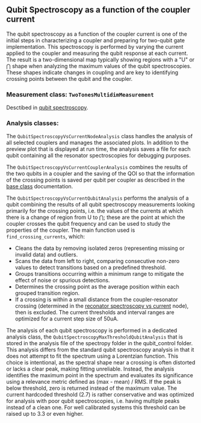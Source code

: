## Qubit Spectroscopy as a function of the coupler current 

The qubit spectroscopy as a function of the coupler current is one of the initial steps in characterizing a coupler and preparing for two-qubit gate implementation. This spectroscopy is performed by varying the current applied to the coupler and measuring the qubit response at each current.
The result is a two-dimensional map typically showing regions with a "U" or $\bigcap$ shape when analyzing the maximum values of the qubit spectroscopies. These shapes indicate changes in coupling and are key to identifying crossing points between the qubit and the coupler.

### Measurement class: `TwoTonesMultidimMeasurement`

Desctibed in [qubit spectroscopy](qubit_spectroscopy_node.md).

### Analysis classes: 

The `QubitSpectroscopyVsCurrentNodeAnalysis` class handles the analysis of all selected couplers and manages the associated plots. In addition to the preview plot that is displayed at run time, the analysis saves a file for each qubit containing all the resonator spectroscopies for debugging purposes.

The `QubitSpectroscopyVsCurrentCouplerAnalysis` combines the results of the two qubits in a coupler and the saving of the QOI so that the information of the crossing points is saved per qubit per coupler as described in the [base class](../developer-guide/new_node_creation.md#base-classes) documentation.

The `QubitSpectroscopyVsCurrentQubitAnalysis` performs the analysis of a qubit combining the results of all qubit spectroscopy measurements looking primarily for the crossing points, i.e. the values of the currents at which there is a change of region from U to $\bigcap$; these are the point at which the coupler crosses the qubit frequency and can be used to study the properties of the coupler. 
The main function used is `find_crossing_currents`, which:
* Cleans the data by removing isolated zeros (representing missing or invalid data) and outliers.
* Scans the data from left to right, comparing consecutive non-zero values to detect transitions based on a predefined threshold.
* Groups transitions occurring within a minimum range to mitigate the effect of noise or spurious detections.
* Determines the crossing point as the average position within each grouped transition region. 
* If a crossing is within a small distance from the coupler-resonator crossing (determined in the [reconator spectroscopy vs current](resonator_spectroscopy_vs_current_node.md) node), then is excluded. 
The current thresholds and interval ranges are optimized for a current step size of 50uA. 

The analysis of each qubit spectroscopy is performed in a dedicated analysis class, the `QubitSpectroscopyMaxThresholdQubitAnalysis` that is stored in the analysis file of the spectropy folder in the qubit_control folder. This analysis differs from the standard qubit spectroscopy analysis in that it does not attempt to fit the spectrum using a Lorentzian function. This choice is intentional, as the spectral shape near a crossing is often distorted or lacks a clear peak, making fitting unreliable. Instead, the analysis identifies the maximum point in the spectrum and evaluates its significance using a relevance metric defined as (max - mean) / RMS. If the peak is below threshold, zero is returned instead of the maximum value. The current hardcoded threshold (2.7) is rather conservative and was optimized for analysis with poor qubit spectroscopies, i.e. having multiple peaks instead of a clean one. For well calibrated systems this threshold can be raised up to 3.3 or even higher.